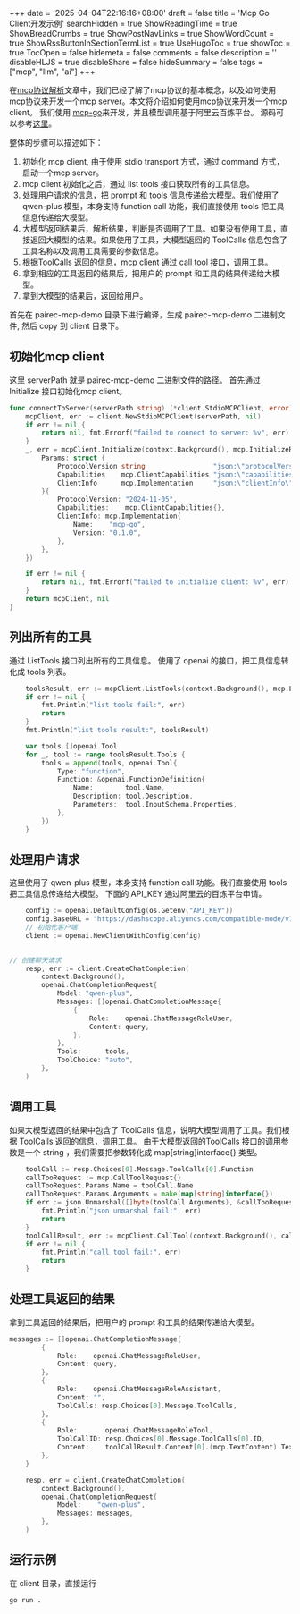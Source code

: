 +++
date = '2025-04-04T22:16:16+08:00'
draft = false 
title = 'Mcp Go Client开发示例'
searchHidden = true
ShowReadingTime =  true
ShowBreadCrumbs =  true
ShowPostNavLinks =  true
ShowWordCount =  true
ShowRssButtonInSectionTermList =  true
UseHugoToc = true
showToc = true
TocOpen = false
hidemeta = false
comments = false
description = ''
disableHLJS = true 
disableShare = false
hideSummary = false
tags = ["mcp", "llm", "ai"]
+++

在[mcp协议解析](../mcp协议解析)文章中，我们已经了解了mcp协议的基本概念，以及如何使用mcp协议来开发一个mcp server。本文将介绍如何使用mcp协议来开发一个mcp client。
我们使用 [mcp-go](github.com/mark3labs/mcp-go)来开发，并且模型调用基于阿里云百炼平台。
源码可以参考[这里](https://github.com/bruceding/pairec-mcp-demo/tree/main/client)。

整体的步骤可以描述如下：
1. 初始化 mcp client, 由于使用 stdio transport 方式，通过 command 方式，启动一个mcp server。  
2. mcp client 初始化之后，通过 list tools 接口获取所有的工具信息。 
3. 处理用户请求的信息，把 prompt 和 tools 信息传递给大模型。我们使用了qwen-plus 模型，本身支持 function call 功能，我们直接使用 tools 把工具信息传递给大模型。
4. 大模型返回结果后，解析结果，判断是否调用了工具。如果没有使用工具，直接返回大模型的结果。如果使用了工具，大模型返回的 ToolCalls 信息包含了工具名称以及调用工具需要的参数信息。
5. 根据ToolCalls 返回的信息，mcp client 通过 call tool 接口，调用工具。
6. 拿到相应的工具返回的结果后，把用户的 prompt 和工具的结果传递给大模型。
7. 拿到大模型的结果后，返回给用户。

首先在 pairec-mcp-demo 目录下进行编译，生成 pairec-mcp-demo 二进制文件, 然后 copy 到 client 目录下。 

## 初始化mcp client
这里 serverPath 就是 pairec-mcp-demo 二进制文件的路径。 
首先通过 Initialize 接口初始化mcp client。 
```go
func connectToServer(serverPath string) (*client.StdioMCPClient, error) {
	mcpClient, err := client.NewStdioMCPClient(serverPath, nil)
	if err != nil {
		return nil, fmt.Errorf("failed to connect to server: %v", err)
	}
	_, err = mcpClient.Initialize(context.Background(), mcp.InitializeRequest{
		Params: struct {
			ProtocolVersion string                 "json:\"protocolVersion\""
			Capabilities    mcp.ClientCapabilities "json:\"capabilities\""
			ClientInfo      mcp.Implementation     "json:\"clientInfo\""
		}{
			ProtocolVersion: "2024-11-05",
			Capabilities:    mcp.ClientCapabilities{},
			ClientInfo: mcp.Implementation{
				Name:    "mcp-go",
				Version: "0.1.0",
			},
		},
	})

	if err != nil {
		return nil, fmt.Errorf("failed to initialize client: %v", err)
	}
	return mcpClient, nil
}
```

## 列出所有的工具
通过 ListTools 接口列出所有的工具信息。
使用了 openai 的接口，把工具信息转化成 tools 列表。
```go
	toolsResult, err := mcpClient.ListTools(context.Background(), mcp.ListToolsRequest{})
	if err != nil {
		fmt.Println("list tools fail:", err)
		return
	}
	fmt.Println("list tools result:", toolsResult)

	var tools []openai.Tool
	for _, tool := range toolsResult.Tools {
		tools = append(tools, openai.Tool{
			Type: "function",
			Function: &openai.FunctionDefinition{
				Name:        tool.Name,
				Description: tool.Description,
				Parameters:  tool.InputSchema.Properties,
			},
		})
	}
```
## 处理用户请求
这里使用了 qwen-plus 模型，本身支持 function call 功能。我们直接使用 tools 把工具信息传递给大模型。
下面的 API_KEY 通过阿里云的百炼平台申请。
```go
    config := openai.DefaultConfig(os.Getenv("API_KEY"))
	config.BaseURL = "https://dashscope.aliyuncs.com/compatible-mode/v1"
	// 初始化客户端
	client := openai.NewClientWithConfig(config)

    
// 创建聊天请求
	resp, err := client.CreateChatCompletion(
		context.Background(),
		openai.ChatCompletionRequest{
			Model: "qwen-plus",
			Messages: []openai.ChatCompletionMessage{
				{
					Role:    openai.ChatMessageRoleUser,
					Content: query,
				},
			},
			Tools:      tools,
			ToolChoice: "auto",
		},
	)
```
## 调用工具
如果大模型返回的结果中包含了 ToolCalls 信息，说明大模型调用了工具。我们根据 ToolCalls 返回的信息，调用工具。
由于大模型返回的ToolCalls 接口的调用参数是一个 string ，我们需要把参数转化成 map[string]interface{} 类型。
```go
    toolCall := resp.Choices[0].Message.ToolCalls[0].Function
	callTooRequest := mcp.CallToolRequest{}
	callTooRequest.Params.Name = toolCall.Name
	callTooRequest.Params.Arguments = make(map[string]interface{})
	if err := json.Unmarshal([]byte(toolCall.Arguments), &callTooRequest.Params.Arguments); err != nil {
		fmt.Println("json unmarshal fail:", err)
		return
	}
	toolCallResult, err := mcpClient.CallTool(context.Background(), callTooRequest)
	if err != nil {
		fmt.Println("call tool fail:", err)
		return
	}
```
## 处理工具返回的结果
拿到工具返回的结果后，把用户的 prompt 和工具的结果传递给大模型。
```go
messages := []openai.ChatCompletionMessage{
		{
			Role:    openai.ChatMessageRoleUser,
			Content: query,
		},
		{
			Role:    openai.ChatMessageRoleAssistant,
			Content: "",
			ToolCalls: resp.Choices[0].Message.ToolCalls,
		},
		{
			Role:       openai.ChatMessageRoleTool,
			ToolCallID: resp.Choices[0].Message.ToolCalls[0].ID,
			Content:    toolCallResult.Content[0].(mcp.TextContent).Text,
		},
	}

	resp, err = client.CreateChatCompletion(
		context.Background(),
		openai.ChatCompletionRequest{
			Model:    "qwen-plus",
			Messages: messages,
		},
	)
```
## 运行示例
在 client 目录，直接运行
```bash
go run . 
```
